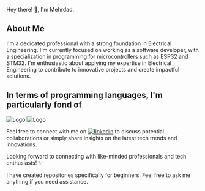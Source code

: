Hey there! 👋, I'm Mehrdad.

## About Me
I'm a dedicated professional with a strong foundation in Electrical Engineering. I'm currently focused on working as a software developer, with a specialization in programming for microcontrollers such as ESP32 and STM32. I'm enthusiastic about applying my expertise in Electrical Engineering to contribute to innovative projects and create impactful solutions.

## In terms of programming languages, I'm particularly fond of

![Logo](https://camo.githubusercontent.com/b25da5715ad6aedd2a978c65188b2db0a4a050075ffed923606e9348a30f1812/68747470733a2f2f696d672e736869656c64732e696f2f62616467652f707974686f6e2d3030343838302e7376673f7374796c653d666f722d7468652d6261646765266c6f676f3d707974686f6e266c6f676f436f6c6f723d7768697465) ![Logo](https://camo.githubusercontent.com/69ab3d5d4f1a013fb242d8ab82efc118146fcb72791937a0495f05c829d0f9b2/68747470733a2f2f696d672e736869656c64732e696f2f62616467652f632b2b2d2532333030353939432e7376673f7374796c653d666f722d7468652d6261646765266c6f676f3d63253242253242266c6f676f436f6c6f723d7768697465)

Feel free to connect with me on [![linkedin](https://img.shields.io/badge/linkedin-0A66C2?style=for-the-badge&logo=linkedin&logoColor=white)](https://linkedin.com/in/mehrdad-parnian-98268a66) to discuss potential collaborations or simply share insights on the latest tech trends and innovations.

Looking forward to connecting with like-minded professionals and tech enthusiasts! ✨

I have created repositories specifically for beginners. Feel free to ask me anything if you need assistance. 
